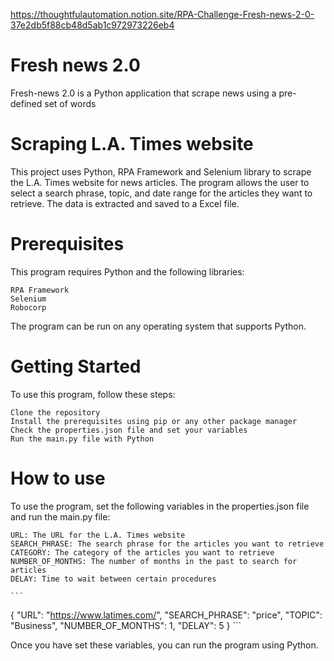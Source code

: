 https://thoughtfulautomation.notion.site/RPA-Challenge-Fresh-news-2-0-37e2db5f88cb48d5ab1c972973226eb4
# Fresh news 2.0
Fresh-news 2.0 is a Python application that scrape news using a pre-defined set of words

# Scraping L.A. Times website

This project uses Python, RPA Framework and Selenium library to scrape the L.A. Times website for news articles. The program allows the user to select a search phrase, topic, and date range for the articles they want to retrieve. The data is extracted and saved to a Excel file.

# Prerequisites

This program requires Python and the following libraries:

    RPA Framework
    Selenium
    Robocorp

The program can be run on any operating system that supports Python.

# Getting Started

To use this program, follow these steps:

    Clone the repository
    Install the prerequisites using pip or any other package manager
    Check the properties.json file and set your variables
    Run the main.py file with Python

# How to use

To use the program, set the following variables in the properties.json file and run the main.py file:

    URL: The URL for the L.A. Times website
    SEARCH_PHRASE: The search phrase for the articles you want to retrieve
    CATEGORY: The category of the articles you want to retrieve
    NUMBER_OF_MONTHS: The number of months in the past to search for articles
    DELAY: Time to wait between certain procedures

    ```
{
    "URL": "https://www.latimes.com/",
    "SEARCH_PHRASE": "price",
    "TOPIC": "Business",
    "NUMBER_OF_MONTHS": 1,
    "DELAY": 5
}
    ```

Once you have set these variables, you can run the program using Python.